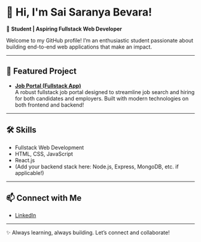 # 👋 Hi, I'm Sai Saranya Bevara!

🌱 **Student | Aspiring Fullstack Web Developer**

Welcome to my GitHub profile! I’m an enthusiastic student passionate about building end-to-end web applications that make an impact.

---

## 🚀 Featured Project

- [**Job Portal (Fullstack App)**](https://jobportal-frontend-green.vercel.app/)  
  A robust fullstack job portal designed to streamline job search and hiring for both candidates and employers. Built with modern technologies on both frontend and backend!

---

## 🛠️ Skills

- Fullstack Web Development
- HTML, CSS, JavaScript
- React.js
- (Add your backend stack here: Node.js, Express, MongoDB, etc. if applicable!)

---

## 📫 Connect with Me

- [LinkedIn](https://www.linkedin.com/in/bevara-saranya-014095267/)

---

✨ Always learning, always building. Let’s connect and collaborate!

